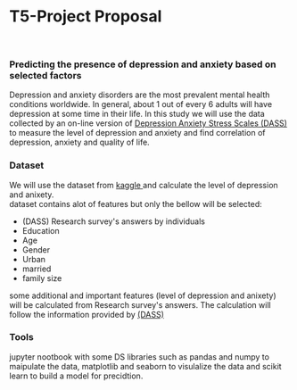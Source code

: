 # T5-Project Proposal
<br/>
<h3> Predicting the presence of depression and anxiety based on selected factors</h3>
Depression and anxiety disorders are the most prevalent mental health conditions worldwide. In general‚ about 1 out of every 6 adults will have depression at some time in their life. 
In this study we will use the data collected by an on-line version of  <a href='https://www.psytoolkit.org/survey-library/depression-anxiety-stress-dass.html'>Depression Anxiety Stress Scales (DASS) </a> to measure the level of depression and anxiety and find correlation of depression, anxiety and quality of life.
  
  <h3>Dataset</h3>
  We will use the dataset from <a href='https://www.kaggle.com/yamqwe/depression-anxiety-stress-scales'>kaggle </a> and calculate the level of depression and anixety.
  <br/> dataset contains alot of features but only the bellow will be selected:
  <ul>
    <li>(DASS) Research survey's answers by individuals </li>
    <li>Education</li>
     <li>Age</li>
     <li>Gender</li>
     <li>Urban</li>
    <li>married</li>
    <li>family size</li>
  </ul>
  some additional and important features (level of depression and anixety) will be calculated from Research survey's answers. The calculation will follow the information provided by <a href='https://www.psytoolkit.org/survey-library/depression-anxiety-stress-dass.html'>(DASS)</a>  
  <h3>Tools</h3>
  jupyter nootbook with some DS libraries such as pandas and numpy to maipulate the data, matplotlib and seaborn to visulalize the data and
scikit learn to build a model for precidtion. 
